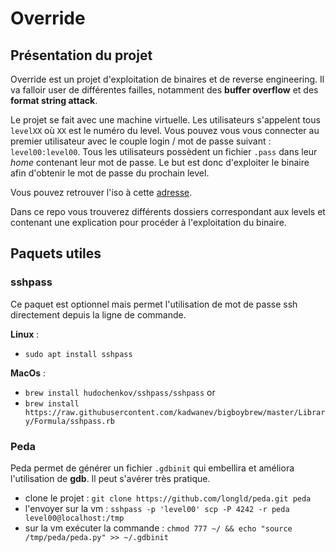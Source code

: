# Override

## Présentation du projet

Override est un projet d'exploitation de binaires et de reverse engineering. Il va falloir user de différentes failles, notamment des **buffer overflow** et des **format string attack**.

Le projet se fait avec une machine virtuelle. Les utilisateurs s'appelent tous `levelXX` où `XX` est le numéro du level. Vous pouvez vous vous connecter au premier utilisateur avec le couple login / mot de passe suivant : `level00:level00`. Tous les utilisateurs possèdent un fichier `.pass` dans leur _home_ contenant leur mot de passe. Le but est donc d'exploiter le binaire afin d'obtenir le mot de passe du prochain level.

Vous pouvez retrouver l'iso à cette [adresse](https://drive.google.com/file/d/16SxL1ygQCOMdL_OBOiPmDZlxO0IdfB9w/view?usp=sharing).

Dans ce repo vous trouverez différents dossiers correspondant aux levels et contenant une explication pour procéder à l'exploitation du binaire.

## Paquets utiles

### sshpass

Ce paquet est optionnel mais permet l'utilisation de mot de passe ssh directement depuis la ligne de commande.

**Linux** :

- `sudo apt install sshpass`

**MacOs** :

- `brew install hudochenkov/sshpass/sshpass`
  or
- `brew install https://raw.githubusercontent.com/kadwanev/bigboybrew/master/Library/Formula/sshpass.rb`

### Peda

Peda permet de générer un fichier `.gdbinit` qui embellira et améliora l'utilisation de **gdb**. Il peut s'avérer très pratique.

- clone le projet : `git clone https://github.com/longld/peda.git peda`
- l'envoyer sur la vm : `sshpass -p 'level00' scp -P 4242 -r peda level00@localhost:/tmp`
- sur la vm exécuter la commande : `chmod 777 ~/ && echo "source /tmp/peda/peda.py" >> ~/.gdbinit`

